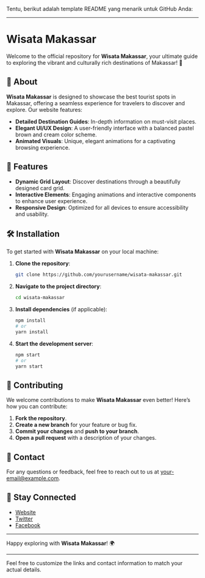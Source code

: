 Tentu, berikut adalah template README yang menarik untuk GitHub Anda:

---

# Wisata Makassar

Welcome to the official repository for **Wisata Makassar**, your ultimate guide to exploring the vibrant and culturally rich destinations of Makassar! 🌟

## 🚀 About

**Wisata Makassar** is designed to showcase the best tourist spots in Makassar, offering a seamless experience for travelers to discover and explore. Our website features:

- **Detailed Destination Guides**: In-depth information on must-visit places.
- **Elegant UI/UX Design**: A user-friendly interface with a balanced pastel brown and cream color scheme.
- **Animated Visuals**: Unique, elegant animations for a captivating browsing experience.

## 🌟 Features

- **Dynamic Grid Layout**: Discover destinations through a beautifully designed card grid.
- **Interactive Elements**: Engaging animations and interactive components to enhance user experience.
- **Responsive Design**: Optimized for all devices to ensure accessibility and usability.

## 🛠️ Installation

To get started with **Wisata Makassar** on your local machine:

1. **Clone the repository**:
   ```bash
   git clone https://github.com/yourusername/wisata-makassar.git
   ```

2. **Navigate to the project directory**:
   ```bash
   cd wisata-makassar
   ```

3. **Install dependencies** (if applicable):
   ```bash
   npm install
   # or
   yarn install
   ```

4. **Start the development server**:
   ```bash
   npm start
   # or
   yarn start
   ```

## 📜 Contributing

We welcome contributions to make **Wisata Makassar** even better! Here’s how you can contribute:

1. **Fork the repository**.
2. **Create a new branch** for your feature or bug fix.
3. **Commit your changes** and **push to your branch**.
4. **Open a pull request** with a description of your changes.

## 📧 Contact

For any questions or feedback, feel free to reach out to us at [your-email@example.com](mailto:your-email@example.com).

## 💬 Stay Connected

- [Website](https://www.wisatamakassar.com)
- [Twitter](https://twitter.com/WisataMakassar)
- [Facebook](https://facebook.com/wisatamakassar)

---

Happy exploring with **Wisata Makassar**! 🌍

---

Feel free to customize the links and contact information to match your actual details.
